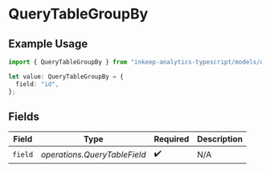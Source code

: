 # QueryTableGroupBy

## Example Usage

```typescript
import { QueryTableGroupBy } from "inkeep-analytics-typescript/models/operations";

let value: QueryTableGroupBy = {
  field: "id",
};
```

## Fields

| Field                        | Type                         | Required                     | Description                  |
| ---------------------------- | ---------------------------- | ---------------------------- | ---------------------------- |
| `field`                      | *operations.QueryTableField* | :heavy_check_mark:           | N/A                          |